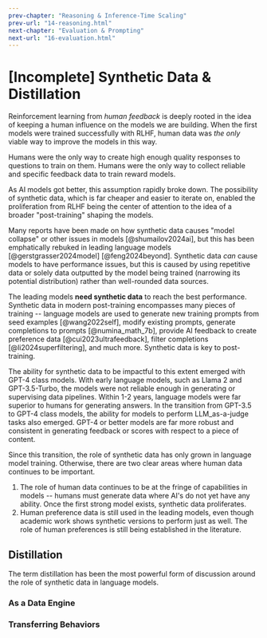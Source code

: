 ```yaml
---
prev-chapter: "Reasoning & Inference-Time Scaling"
prev-url: "14-reasoning.html"
next-chapter: "Evaluation & Prompting"
next-url: "16-evaluation.html"
---
```


# [Incomplete] Synthetic Data & Distillation

Reinforcement learning from *human feedback* is deeply rooted in the idea of keeping a human influence on the models we are building.
When the first models were trained successfully with RLHF, human data was *the only* viable way to improve the models in this way.

Humans were the only way to create high enough quality responses to questions to train on them. 
Humans were the only way to collect reliable and specific feedback data to train reward models.

As AI models got better, this assumption rapidly broke down.
The possibility of synthetic data, which is far cheaper and easier to iterate on, enabled the proliferation from RLHF being the center of attention to the idea of a broader "post-training" shaping the models.

Many reports have been made on how synthetic data causes "model collapse" or other issues in models [@shumailov2024ai], but this has been emphatically rebuked in leading language models [@gerstgrasser2024model] [@feng2024beyond].
Synthetic data *can* cause models to have performance issues, but this is caused by using repetitive data or solely data outputted by the model being trained (narrowing its potential distribution) rather than well-rounded data sources.

The leading models **need synthetic data** to reach the best performance.
Synthetic data in modern post-training encompasses many pieces of training -- language models are used to generate new training prompts from seed examples [@wang2022self], modify existing prompts, generate completions to prompts [@numina_math_7b], provide AI feedback to create preference data [@cui2023ultrafeedback], filter completions [@li2024superfiltering], and much more.
Synthetic data is key to post-training.

The ability for synthetic data to be impactful to this extent emerged with GPT-4 class models.
With early language models, such as Llama 2 and GPT-3.5-Turbo, the models were not reliable enough in generating or supervising data pipelines.
Within 1-2 years, language models were far superior to humans for generating answers.
In the transition from GPT-3.5 to GPT-4 class models, the ability for models to perform LLM_as-a-judge tasks also emerged.
GPT-4 or better models are far more robust and consistent in generating feedback or scores with respect to a piece of content.

Since this transition, the role of synthetic data has only grown in language model training. 
Otherwise, there are two clear areas where human data continues to be important. 

1. The role of human data continues to be at the fringe of capabilities in models -- humans must generate data where AI's do not yet have any ability. Once the first strong model exists, synthetic data proliferates.
2. Human preference data is still used in the leading models, even though academic work shows synthetic versions to perform just as well. The role of human preferences is still being established in the literature.

## Distillation

The term distillation has been the most powerful form of discussion around the role of synthetic data in language models.

### As a Data Engine

### Transferring Behaviors
